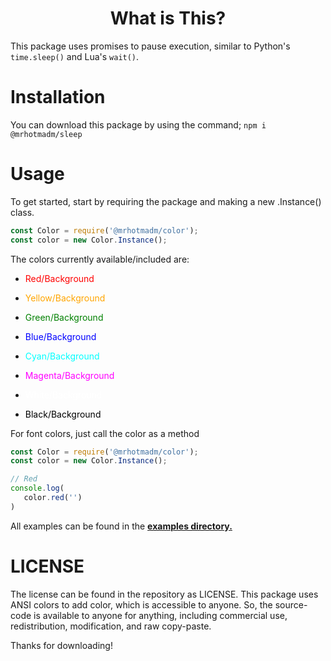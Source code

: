<h1 align="center">What is This?</h1>

This package uses promises to pause execution, similar to Python's `time.sleep()` and Lua's `wait()`.

# Installation

You can download this package by using the command; `npm i @mrhotmadm/sleep`

# Usage

To get started, start by requiring the package and making a new .Instance() class.

```js
const Color = require('@mrhotmadm/color');
const color = new Color.Instance();
```

The colors currently available/included are:

* <p style="color:red;">Red/Background</p>
* <p style="color:orange;">Yellow/Background</p>
* <p style="color:green;">Green/Background</p>
* <p style="color:blue;">Blue/Background</p>
* <p style="color:cyan;">Cyan/Background</p>
* <p style="color:magenta;">Magenta/Background</p>
* <p style="color:white;">White/Background</p>
* <p style="color:black;">Black/Background</p>

For font colors, just call the color as a method

```js
const Color = require('@mrhotmadm/color');
const color = new Color.Instance();

// Red
console.log(
   color.red('')
)
```

All examples can be found in the **[examples directory.](https://github.com/mrhotmadm/color/tree/main/examples)**

# LICENSE

The license can be found in the repository as LICENSE. This package uses ANSI colors to add color, which is accessible to anyone. 
So, the source-code is available to anyone for anything, including commercial use, redistribution, modification, and raw copy-paste.

Thanks for downloading!
